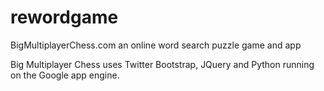 rewordgame
============

BigMultiplayerChess.com an online word search puzzle game and app

Big Multiplayer Chess uses Twitter Bootstrap, JQuery and Python running on the Google app engine.




